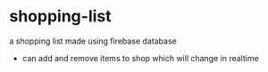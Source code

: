 # shopping-list
a shopping list made using firebase database
- can add and remove items to shop which will change in realtime
